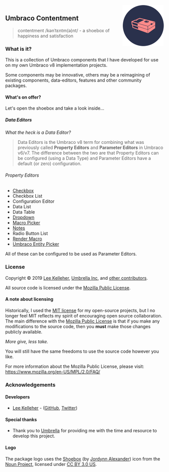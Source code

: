 <img src="../docs/assets/img/logo.png" alt="Umbraco Contentment Logo" title="A shoebox of Umbraco happiness." height="130" align="right">

## Umbraco Contentment

> contentment /kənˈtɛntm(ə)nt/ - a shoebox of happiness and satisfaction

### What is it?

This is a collection of Umbraco components that I have developed for use on my own Umbraco v8 implementation projects.

Some components may be innovative, others may be a reimagining of existing components, data-editors, features and other community packages.


#### What's on offer?

Let's open the shoebox and take a look inside...

##### Data Editors

_What the heck is a Data Editor?_

> Data Editors is the Umbraco v8 term for combining what was previously called **Property Editors** and **Parameter Editors** in Umbraco v6/v7.
> The difference between the two are that Property Editors can be configured (using a Data Type) and Parameter Editors have a default (or zero) configuration.

###### Property Editors

- [Checkbox](../docs/data-editors/checkbox.md)
- Checkbox List
- Configuration Editor
- Data List
- Data Table
- [Dropdown](../docs/data-editors/dropdown.md)
- [Macro Picker](../docs/data-editors/macro-picker.md)
- [Notes](../docs/data-editors/notes.md)
- Radio Button List
- [Render Macro](../docs/data-editors/render-macro.md)
- [Umbraco Entity Picker](../docs/data-editors/umb-entity-picker.md)

All of these can be configured to be used as Parameter Editors.



### License

Copyright &copy; 2019 [Lee Kelleher](https://leekelleher.com), [Umbrella Inc](https://umbrellainc.co.uk), and [other contributors](https://github.com/leekelleher/umbraco-contentment/graphs/contributors).

All source code is licensed under the [Mozilla Public License](../LICENSE.md).

#### A note about licensing

Historically, I used the [MIT license](https://opensource.org/licenses/MIT) for my open-source projects, but I no longer feel MIT reflects my spirit of encouraging open source collaboration.
The main difference with the [Mozilla Public License](https://opensource.org/licenses/MPL-2.0) is that if you make any modifications to the source code, then you **must** make those changes publicly available.

_More give, less take._

You will still have the same freedoms to use the source code however you like.

For more information about the Mozilla Public License, please visit: <https://www.mozilla.org/en-US/MPL/2.0/FAQ/>


### Acknowledgements

#### Developers

- [Lee Kelleher](https://leekelleher.com) - ([GitHub](https://github.com/leekelleher), [Twitter](https://twitter.com/leekelleher))

#### Special thanks

- Thank you to [Umbrella](https://umbrellainc.co.uk) for providing me with the time and resource to develop this project.

#### Logo

The package logo uses the [Shoebox](https://thenounproject.com/term/shoebox/79857/) (by [Jordynn Alexander](https://thenounproject.com/jordynn2/)) icon from the [Noun Project](https://thenounproject.com), licensed under [CC BY 3.0 US](https://creativecommons.org/licenses/by/3.0/us/).


